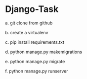 # Django-Task

a. git clone from github

b. create a virtualenv

c. pip install requirements.txt

d. python manage.py makemigrations

e. python manage.py migrate

f. python manage.py runserver
